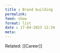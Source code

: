 ```yaml
---
title : Brand building
permalink: 
feed: show
format: list
date : 17-04-2023 12:34
meta: 
---
```


Related: [[Career]]
